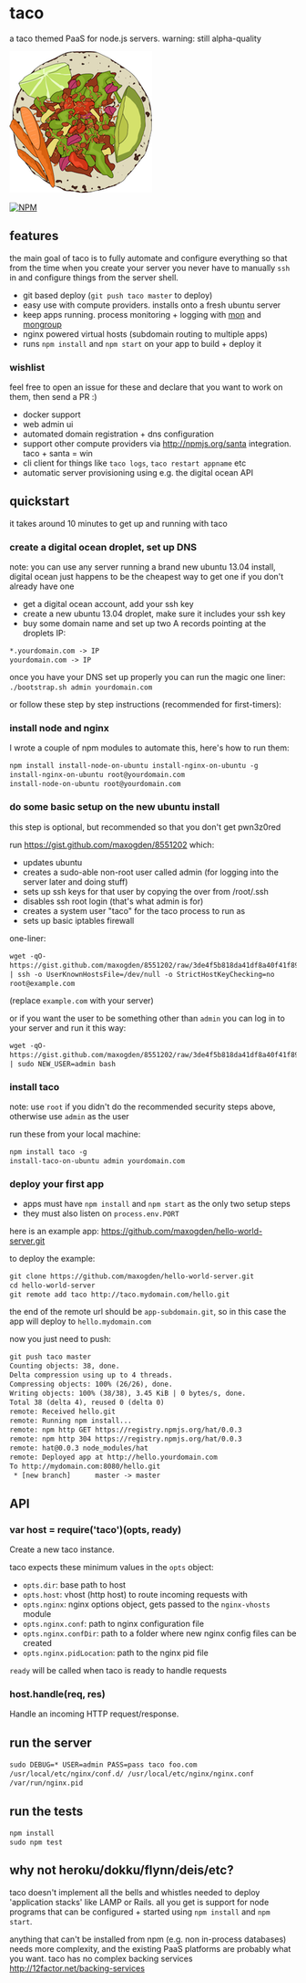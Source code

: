 # taco

a taco themed PaaS for node.js servers. warning: still alpha-quality

![taco.png](taco.png)

[![NPM](https://nodei.co/npm/taco.png)](https://nodei.co/npm/taco/)

## features

the main goal of taco is to fully automate and configure everything so that from the time
when you create your server you never have to manually `ssh` in and configure things from
the server shell.

- git based deploy (`git push taco master` to deploy)
- easy use with compute providers. installs onto a fresh ubuntu server
- keep apps running. process monitoring + logging with [mon](https://github.com/visionmedia/mon) and [mongroup](https://github.com/visionmedia/node-mongroup)
- nginx powered virtual hosts (subdomain routing to multiple apps)
- runs `npm install` and `npm start` on your app to build + deploy it

### wishlist

feel free to open an issue for these and declare that you want to work on them, then send a PR :)

- docker support
- web admin ui
- automated domain registration + dns configuration
- support other compute providers via http://npmjs.org/santa integration. taco + santa = win
- cli client for things like `taco logs`, `taco restart appname` etc
- automatic server provisioning using e.g. the digital ocean API

## quickstart

it takes around 10 minutes to get up and running with taco

### create a digital ocean droplet, set up DNS

note: you can use any server running a brand new ubuntu 13.04 install, digital ocean just happens to be the cheapest way to get one if you don't already have one

- get a digital ocean account, add your ssh key
- create a new ubuntu 13.04 droplet, make sure it includes your ssh key
- buy some domain name and set up two A records pointing at the droplets IP:

```
*.yourdomain.com -> IP
yourdomain.com -> IP
```

once you have your DNS set up properly you can run the magic one liner: `./bootstrap.sh admin yourdomain.com` 

or follow these step by step instructions (recommended for first-timers):

### install node and nginx

I wrote a couple of npm modules to automate this, here's how to run them:

```
npm install install-node-on-ubuntu install-nginx-on-ubuntu -g
install-nginx-on-ubuntu root@yourdomain.com
install-node-on-ubuntu root@yourdomain.com
```

### do some basic setup on the new ubuntu install

this step is optional, but recommended so that you don't get pwn3z0red

run https://gist.github.com/maxogden/8551202 which:

- updates ubuntu
- creates a sudo-able non-root user called admin (for logging into the server later and doing stuff)
- sets up ssh keys for that user by copying the over from /root/.ssh
- disables ssh root login (that's what admin is for)
- creates a system user "taco" for the taco process to run as
- sets up basic iptables firewall

one-liner:

```
wget -qO- https://gist.github.com/maxogden/8551202/raw/3de4f5b818da41df8a40f41f89166a2af98f4da1/initial.sh | ssh -o UserKnownHostsFile=/dev/null -o StrictHostKeyChecking=no root@example.com
```

(replace `example.com` with your server)

or if you want the user to be something other than `admin` you can log in to your server and run it this way:

```
wget -qO- https://gist.github.com/maxogden/8551202/raw/3de4f5b818da41df8a40f41f89166a2af98f4da1/initial.sh | sudo NEW_USER=admin bash
```

### install taco

note: use `root` if you didn't do the recommended security steps above, otherwise use `admin` as the user

run these from your local machine:

```
npm install taco -g
install-taco-on-ubuntu admin yourdomain.com
```

### deploy your first app

- apps must have `npm install` and `npm start` as the only two setup steps
- they must also listen on `process.env.PORT`

here is an example app: https://github.com/maxogden/hello-world-server.git

to deploy the example:

```
git clone https://github.com/maxogden/hello-world-server.git
cd hello-world-server
git remote add taco http://taco.mydomain.com/hello.git
```

the end of the remote url should be `app-subdomain.git`, so in this case the app
will deploy to `hello.mydomain.com`

now you just need to push:

```
git push taco master
Counting objects: 38, done.
Delta compression using up to 4 threads.
Compressing objects: 100% (26/26), done.
Writing objects: 100% (38/38), 3.45 KiB | 0 bytes/s, done.
Total 38 (delta 4), reused 0 (delta 0)
remote: Received hello.git
remote: Running npm install...
remote: npm http GET https://registry.npmjs.org/hat/0.0.3
remote: npm http 304 https://registry.npmjs.org/hat/0.0.3
remote: hat@0.0.3 node_modules/hat
remote: Deployed app at http://hello.yourdomain.com
To http://mydomain.com:8080/hello.git
 * [new branch]      master -> master
```

## API

### var host = require('taco')(opts, ready)

Create a new taco instance.

taco expects these minimum values in the `opts` object:

- `opts.dir`: base path to host
- `opts.host`: vhost (http host) to route incoming requests with
- `opts.nginx`: nginx options object, gets passed to the `nginx-vhosts` module
- `opts.nginx.conf`: path to nginx configuration file
- `opts.nginx.confDir`: path to a folder where new nginx config files can be created
- `opts.nginx.pidLocation`: path to the nginx pid file

`ready` will be called when taco is ready to handle requests

### host.handle(req, res)

Handle an incoming HTTP request/response.

## run the server

```
sudo DEBUG=* USER=admin PASS=pass taco foo.com /usr/local/etc/nginx/conf.d/ /usr/local/etc/nginx/nginx.conf /var/run/nginx.pid
```

## run the tests

```
npm install
sudo npm test
```

## why not heroku/dokku/flynn/deis/etc?

taco doesn't implement all the bells and whistles needed to deploy 'application stacks' like LAMP or Rails. all you get is support for node programs that can be configured + started using `npm install` and `npm start`.

anything that can't be installed from npm (e.g. non in-process databases) needs more complexity, and the existing PaaS platforms are probably what you want. taco has no complex backing services http://12factor.net/backing-services

